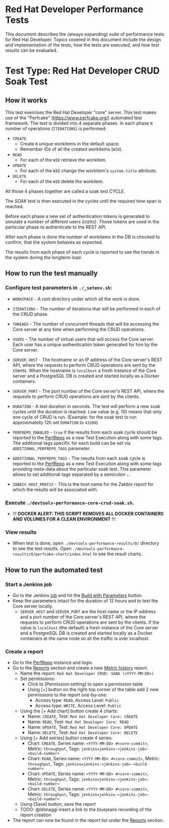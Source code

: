 # Red Hat Developer Performance Tests
This document describes the (always expanding) suite of performance tests for Red Hat Developer. Topics covered in this document include the design and implementation of the tests, how the tests are executed, and how test results can be evaluated.


# Test Type: Red Hat Developer CRUD Soak Test
## How it works
This test exercises the Red Hat Developer "core" server. This test makes use of the "Perfcake" (https://www.perfcake.org/) automated test framework. The test is divided into 4 separate phases. In each phase ```N``` number of operations (```ITERATIONS```) is performed:
* ```CREATE```
   * Create ```N``` unique workitems in the default space.
   * Remember IDs of all the created workitems (```WID```).
* ```READ```
   * For each of the ```WID``` retrieve the workitem.
* ```UPDATE```
   * For each of the ```WID``` change the workitem's ```system.title``` attribute.
* ```DELETE```
   * For each of the ```WID``` delete the workitem.

All those 4 phases together are called a soak test *CYCLE*.

The *SOAK* test is then executed in the cycles until the required time span is reached.

Before each phase a new set of authentication tokens is generated to simulate a number of different users (```USERS```).
Those tokens are used in the particular phase to authenticate to the REST API.

After each phase is done the number of workitems in the DB is checked to confirm, that the system behaves as expected.

The results from each phase of each cycle is reported to see the trends in the system during the longterm load.

## How to run the test manually
### Configure test parameters in ```./_setenv.sh```:
* `WORKSPACE` - A root directory under which all the work is done.

* `ITERATIONS` - The number of iterations that will be performed in each of the CRUD phase.

* `THREADS` - The number of concurrent threads that will be accessing the Core server at any time when performing the CRUD operations.

* `USERS` - The number of virtual users that will access the Core server. Each user has a unique authentication token generated for him by the Core server.

* `SERVER_HOST` - The hostname or an IP address of the Core server's REST API, where the requests to perform CRUD operations are sent by the clients. When the hostname is `localhost` a fresh instance of the Core server and a PostgreSQL DB is created and started locally as a Docker containers.

* `SERVER_PORT` - The port number of the Core server's REST API, where the requests to perform CRUD operations are sent by the clients.

* `DURATION` - A test duration in seconds. The test will perform a new soak cycles until the duration is reached. Low value (e.g. 10) means that only one cycle of CRUD is run. (Example: for the soak test to run approximatelly 12h set `DURATION` to `43200`)

* `PERFREPO_ENABLED` - `true` if the results from each soak cycle should be reported to the [PerfRepo](http://perfrepo.mw.lab.eng.bos.redhat.com) as a new Test Execution along with some tags. The additional tags specific for each build can be set via `ADDITIONAL_PERFREPO_TAGS` parameter.

* `ADDITIONAL_PERFREPO_TAGS` - The results from each soak cycle is reported to the [PerfRepo](http://perfrepo.mw.lab.eng.bos.redhat.com) as a new Test Execution along with some tags providing meta-data about the particular soak test. This parameter allows to set additional tags separated by a semicolon `;`.

* `ZABBIX_HOST_PREFIX` - This is the host name for the Zabbix report for which the results will be associated with.

### Execute `./devtools-performance-core-crud-soak.sh`.
* !!! **DOCKER ALERT: THIS SCRIPT REMOVES ALL DOCKER CONTAINERS AND VOLUMES FOR A CLEAN ENVIRONMENT** !!!

### View results
* When test is done, open `./devtools-performance-results/0/` directory to see the test results. Open `./devtools-performance-results/0/perfcake-chart/index.html` to see the result charts.
  
## How to run the automated test
### Start a Jenkins job
* Go to the Jenkins [job](https://fuse-qe-jenkins-rhel7.rhev-ci-vms.eng.rdu2.redhat.com/view/Performance/job/devtools-performance-core-crud-soak/) and hit the [Build with Parameters](https://fuse-qe-jenkins-rhel7.rhev-ci-vms.eng.rdu2.redhat.com/view/Performance/job/devtools-performance-core-crud-soak/build?delay=0sec) button.
* Keep the parameters intact for the duration of 12 hours and to test the Core server locally. 
   * ```SERVER_HOST``` and ```SERVER_PORT``` are the host name or the IP address and a port number of the Core server's REST API, where the requests to perform CRUD operations are sent by the clients.
     If the value is ```localhost``` (the default) a fresh instance of the Core server and a PostgreSQL DB is created and started locally as a Docker containers at the same node so all the traffic is over localhost.
### Create a report
* Go to the [PerfRepo](http://perfrepo.mw.lab.eng.bos.redhat.com) instance and login.
* Go to the [Reports](http://perfrepo.mw.lab.eng.bos.redhat.com/reports/) section and create a new [Metric history](http://perfrepo.mw.lab.eng.bos.redhat.com/reports/metric) report.
   * Name the report: ```Red Hat Developer CRUD: SOAK (<YYYY-MM-DD>)```
   * Set permissions:
      * Click to [Permission setting] to open a permission table
      * Using [+] button on the right-top corner of the table add 2 new permissions to the report one-by-one:
         * Access type: ```READ```, Access Level: ```Public```
         * Access type: ```WRITE```, Access Level: ```Public```
   * Using the [+ Add chart] button create 4 charts:
      * Name: ```CREATE```, Test: ```Red Hat Developer Core: CREATE```
      * Name: ```READ```, Test: ```Red Hat Developer Core: READ```
      * Name: ```UPDATE```, Test: ```Red Hat Developer Core: UPDATE```
      * Name: ```DELETE```, Test: ```Red Hat Developer Core: DELETE```
   * Using [+ Add seiries] button create 4 series:
      * Chart: ```CREATE```, Series name: ```<YYYY-MM-DD> #<core-commit>```, Metric: ```throughput```, Tags: ```jenkins=jenkins-<jenkins-job>-<build-number>```
      * Chart: ```READ```, Series name: ```<YYYY-MM-DD> #<core-commit>```, Metric: ```throughput```, Tags: ```jenkins=jenkins-<jenkins-job>-<build-number>```
      * Chart: ```UPDATE```, Series name: ```<YYYY-MM-DD> #<core-commit>```, Metric: ```throughput```, Tags: ```jenkins=jenkins-<jenkins-job>-<build-number>```
      * Chart: ```DELETE```, Series name: ```<YYYY-MM-DD> #<core-commit>```, Metric: ```throughput```, Tags: ```jenkins=jenkins-<jenkins-job>-<build-number>```
   * Using [Save] button, save the report
   * TODO: @ldimaggi insert a link to the bluejeans recording of the report creation
* The report can now be found in the report list under the [Reports](http://perfrepo.mw.lab.eng.bos.redhat.com/reports/) section.

#
